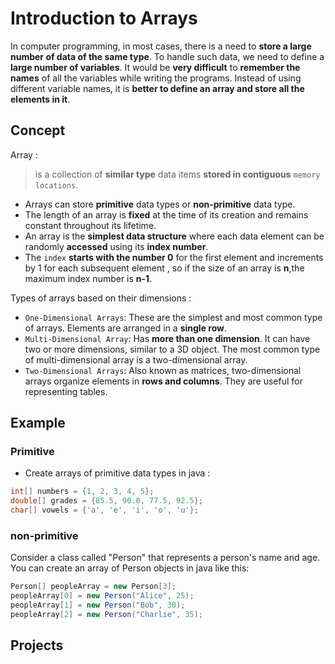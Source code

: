 # Introduction to Arrays
In computer programming, in most cases, there is a need to **store a large number of data of the same type**. To handle such data, we need to define a **large number of variables**. It would be **very difficult** to **remember the names** of all the variables while writing the programs. Instead of using different variable names, it is **better to define an array and store all the elements in it**.
## Concept
Array :  
> is a collection of **similar type** data items **stored in contiguous** `memory locations`.
- Arrays can store **primitive** data types  or **non-primitive** data type.
- The length of an array is **fixed** at the time of its creation and remains constant throughout its lifetime.
- An array is the **simplest data structure** where each data element can be randomly **accessed** using its **index number**.
- The `index` **starts with the number 0** for the first element and increments by 1 for each subsequent element , so if the size of an array is **n**,the maximum index number is **n-1**.

Types of arrays based on their dimensions :

- `One-Dimensional Arrays`: These are the simplest and most common type of arrays. Elements are arranged in a **single row**.
- `Multi-Dimensional Array`: Has **more than one dimension**. It can have two or more dimensions, similar to a 3D object. The most common type of multi-dimensional array is a two-dimensional array.
- `Two-Dimensional Arrays`: Also known as matrices, two-dimensional arrays organize elements in **rows and columns**. They are useful for representing tables.



## Example 

### Primitive 
- Create arrays of primitive data types in java : 
```java
int[] numbers = {1, 2, 3, 4, 5};
double[] grades = {85.5, 90.0, 77.5, 92.5};
char[] vowels = {'a', 'e', 'i', 'o', 'u'};
```

### non-primitive
Consider a class called "Person" that represents a person's name and age. You can create an array of Person objects in java like this:
 ``` java
Person[] peopleArray = new Person[3];
peopleArray[0] = new Person("Alice", 25);
peopleArray[1] = new Person("Bob", 30);
peopleArray[2] = new Person("Charlie", 35);
```


## Projects




